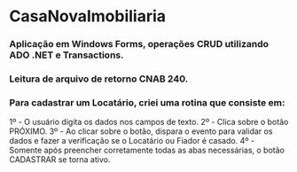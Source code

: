 # CasaNovaImobiliaria

### Aplicação em Windows Forms, operações CRUD utilizando ADO .NET e Transactions.
### Leitura de arquivo de retorno CNAB 240.
### Para cadastrar um Locatário, criei uma rotina que consiste em:
1º - O usuário digita os dados nos campos de texto.
2º - Clica sobre o botão PRÓXIMO.
3º - Ao clicar sobre o botão, dispara o evento para validar os dados e fazer a verificação se o Locatário ou Fiador é casado.
4º - Somente após preencher corretamente todas as abas necessárias, o botão CADASTRAR se torna ativo.
